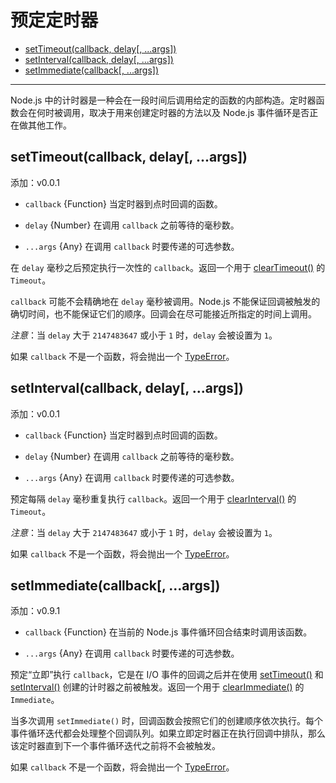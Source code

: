 # 预定定时器

* [setTimeout(callback, delay[, ...args])](#settimeoutcallback-delay-args)
* [setInterval(callback, delay[, ...args])](#setintervalcallback-delay-args)
* [setImmediate(callback[, ...args])](#setimmediatecallback-args)

--------------------------------------------------

Node.js 中的计时器是一种会在一段时间后调用给定的函数的内部构造。定时器函数会在何时被调用，取决于用来创建定时器的方法以及 Node.js 事件循环是否正在做其他工作。


## setTimeout(callback, delay[, ...args])

添加：v0.0.1

* `callback` {Function} 当定时器到点时回调的函数。

* `delay` {Number} 在调用 `callback` 之前等待的毫秒数。

* `...args` {Any} 在调用 `callback` 时要传递的可选参数。

在 `delay` 毫秒之后预定执行一次性的 `callback`。返回一个用于 [clearTimeout()](./cancelling_timers.md#cleartimeouttimeout) 的 `Timeout`。

`callback` 可能不会精确地在 `delay` 毫秒被调用。Node.js 不能保证回调被触发的确切时间，也不能保证它们的顺序。回调会在尽可能接近所指定的时间上调用。

*注意*：当 `delay` 大于 `2147483647` 或小于 `1` 时，`delay` 会被设置为 `1`。

如果 `callback` 不是一个函数，将会抛出一个 [TypeError](../errors/class_TypeError.md)。


## setInterval(callback, delay[, ...args])

添加：v0.0.1

* `callback` {Function} 当定时器到点时回调的函数。

* `delay` {Number} 在调用 `callback` 之前等待的毫秒数。

* `...args` {Any} 在调用 `callback` 时要传递的可选参数。

预定每隔 `delay` 毫秒重复执行 `callback`。返回一个用于 [clearInterval()](./cancelling_timers.md#clearintervaltimeout) 的 `Timeout`。

*注意*：当 `delay` 大于 `2147483647` 或小于 `1` 时，`delay` 会被设置为 `1`。

如果 `callback` 不是一个函数，将会抛出一个 [TypeError](../errors/class_TypeError.md)。


## setImmediate(callback[, ...args])

添加：v0.9.1

* `callback` {Function} 在当前的 Node.js 事件循环回合结束时调用该函数。

* `...args` {Any} 在调用 `callback` 时要传递的可选参数。

预定“立即”执行 `callback`，它是在 I/O 事件的回调之后并在使用 [setTimeout()](settimeoutcallback-delay-args) 和 [setInterval()](setintervalcallback-delay-args) 创建的计时器之前被触发。返回一个用于 [clearImmediate()](./cancelling_timers.md#clearimmediateimmediate) 的 `Immediate`。

当多次调用 `setImmediate()` 时，回调函数会按照它们的创建顺序依次执行。每个事件循环迭代都会处理整个回调队列。如果立即定时器正在执行回调中排队，那么该定时器直到下一个事件循环迭代之前将不会被触发。

如果 `callback` 不是一个函数，将会抛出一个 [TypeError](../errors/class_TypeError.md)。